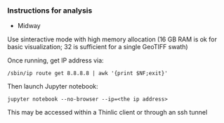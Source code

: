 ### Instructions for analysis
- Midway

Use sinteractive mode with high memory allocation
(16 GB RAM is ok for basic visualization;
32 is sufficient for a single GeoTIFF swath)


Once running, get IP address via:

```/sbin/ip route get 8.8.8.8 | awk '{print $NF;exit}'```

Then launch Jupyter notebook:

```jupyter notebook --no-browser --ip=<the ip address>```

This may be accessed within a Thinlic client or through an ssh tunnel